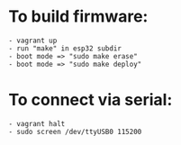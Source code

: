 # To build firmware:
	- vagrant up
	- run "make" in esp32 subdir
	- boot mode => "sudo make erase"
	- boot mode => "sudo make deploy"
# To connect via serial:
	- vagrant halt
	- sudo screen /dev/ttyUSB0 115200
